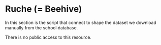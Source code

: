 # Ruche (= Beehive)

In this section is the script that connect to shape the dataset we download manually from the school database.

There is no public access to this resource.